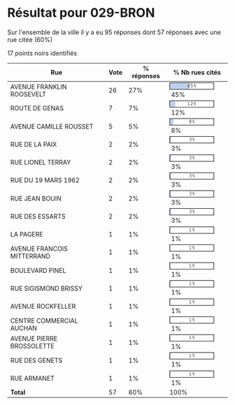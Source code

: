 # Résultat pour 029-BRON

Sur l'ensemble de la ville il y a eu 95 réponses dont 57 réponses avec une rue citée (60%)

17 points noirs identifiés

| Rue | Vote | % réponses | % Nb rues cités|
|-----|------|------------|----------------|
| AVENUE FRANKLIN ROOSEVELT | 26 | 27% | <img src="../../img/bar_45.gif" />&nbsp;45%|
| ROUTE DE GENAS | 7 | 7% | <img src="../../img/bar_12.gif" />&nbsp;12%|
| AVENUE CAMILLE ROUSSET | 5 | 5% | <img src="../../img/bar_8.gif" />&nbsp;8%|
| RUE DE LA PAIX | 2 | 2% | <img src="../../img/bar_3.gif" />&nbsp;3%|
| RUE LIONEL TERRAY | 2 | 2% | <img src="../../img/bar_3.gif" />&nbsp;3%|
| RUE DU 19 MARS 1962 | 2 | 2% | <img src="../../img/bar_3.gif" />&nbsp;3%|
| RUE JEAN BOUIN | 2 | 2% | <img src="../../img/bar_3.gif" />&nbsp;3%|
| RUE DES ESSARTS | 2 | 2% | <img src="../../img/bar_3.gif" />&nbsp;3%|
| LA PAGERE | 1 | 1% | <img src="../../img/bar_1.gif" />&nbsp;1%|
| AVENUE FRANCOIS MITTERRAND | 1 | 1% | <img src="../../img/bar_1.gif" />&nbsp;1%|
| BOULEVARD PINEL | 1 | 1% | <img src="../../img/bar_1.gif" />&nbsp;1%|
| RUE SIGISMOND BRISSY | 1 | 1% | <img src="../../img/bar_1.gif" />&nbsp;1%|
| AVENUE ROCKFELLER | 1 | 1% | <img src="../../img/bar_1.gif" />&nbsp;1%|
| CENTRE COMMERCIAL AUCHAN | 1 | 1% | <img src="../../img/bar_1.gif" />&nbsp;1%|
| AVENUE PIERRE BROSSOLETTE | 1 | 1% | <img src="../../img/bar_1.gif" />&nbsp;1%|
| RUE DES GENETS | 1 | 1% | <img src="../../img/bar_1.gif" />&nbsp;1%|
| RUE ARMANET | 1 | 1% | <img src="../../img/bar_1.gif" />&nbsp;1%|
| **Total** | 57 | 60% | 100%|
